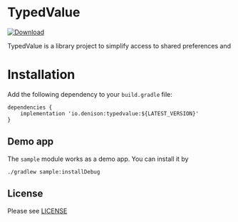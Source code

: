 # TypedValue
[ ![Download](https://api.bintray.com/packages/volkman/android/typedvalue/images/download.svg) ](https://bintray.com/volkman/android/typedvalue/_latestVersion)

TypedValue is a library project to simplify access to shared preferences and

# Installation
Add the following dependency to your `build.gradle` file:

```
dependencies {
    implementation 'io.denison:typedvalue:${LATEST_VERSION}'
}
```

## Demo app
The `sample` module works as a demo app.
You can install it by
```
./gradlew sample:installDebug
```

## License
Please see [LICENSE](/LICENSE)
